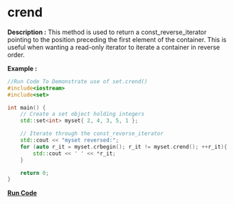 # crend

**Description :**
	This method is used to return a const_reverse_iterator pointing to the position preceding the first element of the container. This is useful 
	when wanting a read-only iterator to iterate a container in reverse order.

**Example :**
```cpp
//Run Code To Demonstrate use of set.crend()
#include<iostream>
#include<set>

int main() {
	// Create a set object holding integers
	std::set<int> myset{ 2, 4, 3, 5, 1 };

	// Iterate through the const_reverse_iterator
    std::cout << "myset reversed:";
	for (auto r_it = myset.crbegin(); r_it != myset.crend(); ++r_it){
		std::cout << ' ' << *r_it;
	}

	return 0;
}

```

**[Run Code](https://rextester.com/YAWBA53642)**